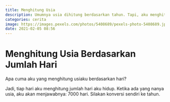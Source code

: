 ```yaml
---
title: Menghitung Usia
description: Umumnya usia dihitung berdasarkan tahun. Tapi, aku menghitung usiaku dengan hari.
categories: cerita
image: https://images.pexels.com/photos/5408689/pexels-photo-5408689.jpeg?auto=compress&cs=tinysrgb&dpr=2&w=128
date: 2021-02-05 08:56
---
```

# Menghitung Usia Berdasarkan Jumlah Hari

Apa cuma aku yang menghitung usiaku berdasarkan hari?

Jadi, tiap hari aku menghitung jumlah hari aku hidup. Ketika ada yang nanya usia, aku akan menjawabnya: 7000 hari. Silakan konversi sendiri ke tahun.
